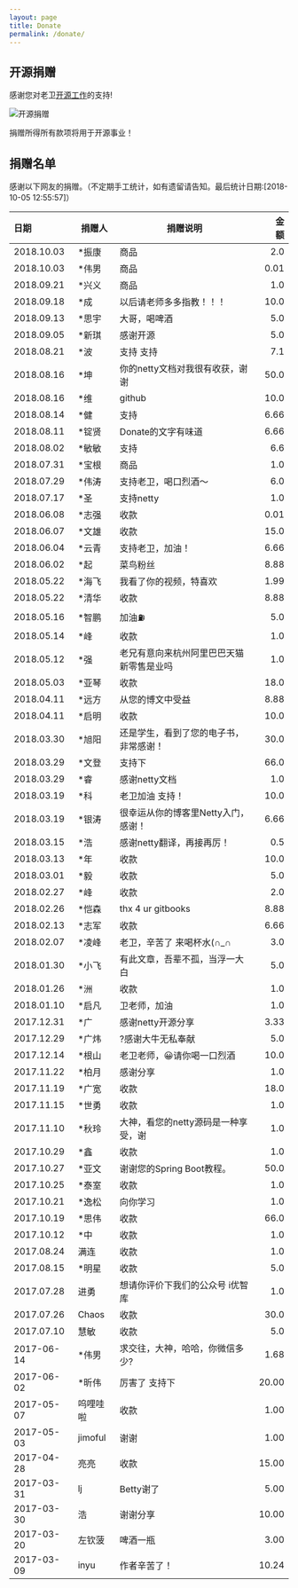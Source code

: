 ```yaml
---
layout: page
title: Donate
permalink: /donate/
---
```


## 开源捐赠

感谢您对老卫[开源工作](https://github.com/waylau)的支持!

![开源捐赠](https://waylau.com/images/showmethemoney-sm.jpg)

捐赠所得所有款项将用于开源事业！

## 捐赠名单

感谢以下网友的捐赠。（不定期手工统计，如有遗留请告知。最后统计日期:[2018-10-05 12:55:57]）

|日期  | 捐赠人  | 捐赠说明　|　金额 |
|:----|----| ----|----:|
2018.10.03 | *振康 | 商品  | 2.0
2018.10.03 | *伟男| 商品  | 0.01
2018.09.21 | *兴义 | 商品  | 1.0
2018.09.18 | *成 | 以后请老师多多指教！！！  | 10.0
2018.09.13 | *思宇 | 大哥，喝啤酒  | 5.0
2018.09.05 | *新琪 | 感谢开源  | 5.0
2018.08.21 | *波 | 支持 支持  | 7.1
2018.08.16 | *坤 | 你的netty文档对我很有收获，谢谢  | 50.0
2018.08.16 | *维 | github  | 10.0
2018.08.14 | *健 | 支持  | 6.66
2018.08.11 | *锭贤 | Donate的文字有味道  | 6.66
2018.08.02 | *敏敏 | 支持  | 6.6
2018.07.31 | *宝根 | 商品  | 1.0
2018.07.29 | *伟涛 | 支持老卫，喝口烈酒～  | 6.0
2018.07.17 | *圣 | 支持netty  | 1.0
2018.06.08 | *志强 | 收款 | 0.01
2018.06.07 | *文雄 | 收款 | 15.0
2018.06.04 | *云青 | 支持老卫，加油！ | 6.66
2018.06.02 | *起 | 菜鸟粉丝 | 8.88
2018.05.22 | *海飞 | 我看了你的视频，特喜欢 | 1.99
2018.05.22 | *清华| 收款 | 8.88
2018.05.16 | *智鹏 | 加油⛽ | 5.0
2018.05.14 | *峰 | 收款 | 1.0
2018.05.12 | *强 | 老兄有意向来杭州阿里巴巴天猫新零售是业吗 | 1.0
2018.05.03 | *亚琴 | 收款 | 18.0
2018.04.11 | *远方 | 从您的博文中受益 | 8.88
2018.04.11 | *启明 | 收款 | 10.0
2018.03.30 | *旭阳 | 还是学生，看到了您的电子书，非常感谢！ | 30.0
2018.03.29 | *文登 | 支持下 | 66.0
2018.03.29 | *睿 | 感谢netty文档 | 1.0
2018.03.19 | *科 | 老卫加油 支持！ | 10.0
2018.03.19 | *银涛 | 很幸运从你的博客里Netty入门，感谢！ | 6.66
2018.03.15 | *浩 | 感谢netty翻译，再接再厉！ | 0.5
2018.03.13 | *年 | 收款 | 10.0
2018.03.01 | *毅 | 收款 | 5.0
2018.02.27 | *峰 | 收款 | 2.0
2018.02.26 | *恺森 | thx 4 ur gitbooks | 8.88
2018.02.13 | *志军 | 收款 | 6.66
2018.02.07 | *凌峰 | 老卫，辛苦了 来喝杯水(∩_∩ | 3.0
2018.01.30 | *小飞 | 有此文章，吾辈不孤，当浮一大白 | 5.0
2018.01.26 | *洲 | 收款 | 1.0
2018.01.10 | *启凡 | 卫老师，加油 | 1.0
2017.12.31 | *广 | 感谢netty开源分享 | 3.33
2017.12.29 | *广炜 | ?感谢大牛无私奉献 | 5.0
2017.12.14 | *根山 | 老卫老师，😀请你喝一口烈酒 | 10.0
2017.11.22 | *柏月 | 感谢分享 | 1.0
2017.11.19 | *广宽| 收款 | 18.0
2017.11.15 | *世勇 | 收款 | 1.0
2017.11.10 | *秋玲 | 大神，看您的netty源码是一种享受，谢 | 1.0
2017.10.29 | *鑫 | 收款 | 1.0
2017.10.27 | *亚文 | 谢谢您的Spring Boot教程。 | 50.0
2017.10.25 | *泰室 | 收款 | 1.0
2017.10.21 | *逸松 | 向你学习 | 1.0
2017.10.19 | *思伟 | 收款 | 66.0
2017.10.12 | *中 | 收款 | 1.0
2017.08.24 | 满连 | 收款 | 1.0
2017.08.15 | *明星 | 收款 | 5.0
2017.07.28 | 进勇 | 想请你评价下我们的公众号 i优智库 | 1.0
2017.07.26 | Chaos  | 收款 | 30.0
2017.07.10 | 慧敏  | 收款 | 5.0
2017-06-14 | *伟男  | 求交往，大神，哈哈，你微信多少?| 1.68
2017-06-02 | *昕伟  | 厉害了 支持下 | 20.00
2017-05-07 | 呜哩哇啦  | 收款 | 1.00
2017-05-03 | jimoful  | 谢谢 | 1.00
2017-04-28 | 亮亮 | 收款 | 15.00
2017-03-31 | lj  | Betty谢了  | 5.00
2017-03-30 | 浩　|谢谢分享|10.00
2017-03-20 | 左钦菠 | 啤酒一瓶|3.00
2017-03-09 | inyu | 作者辛苦了！| 10.24
